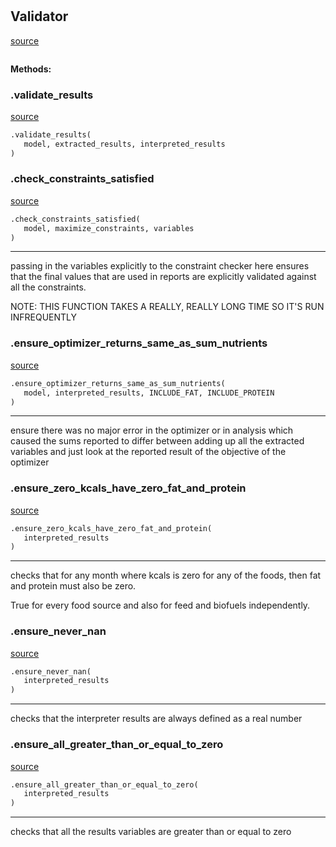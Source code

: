#


## Validator
[source](https://github.com/allfed/allfed-integrated-model/blob/master/src/optimizer/validate_results.py/#L13)
```python 

```




**Methods:**


### .validate_results
[source](https://github.com/allfed/allfed-integrated-model/blob/master/src/optimizer/validate_results.py/#L17)
```python
.validate_results(
   model, extracted_results, interpreted_results
)
```


### .check_constraints_satisfied
[source](https://github.com/allfed/allfed-integrated-model/blob/master/src/optimizer/validate_results.py/#L30)
```python
.check_constraints_satisfied(
   model, maximize_constraints, variables
)
```

---
passing in the variables explicitly to the constraint checker here
ensures that the final values that are used in reports are explicitly
validated against all the constraints.

NOTE: THIS FUNCTION TAKES A REALLY, REALLY LONG TIME SO IT'S RUN INFREQUENTLY

### .ensure_optimizer_returns_same_as_sum_nutrients
[source](https://github.com/allfed/allfed-integrated-model/blob/master/src/optimizer/validate_results.py/#L109)
```python
.ensure_optimizer_returns_same_as_sum_nutrients(
   model, interpreted_results, INCLUDE_FAT, INCLUDE_PROTEIN
)
```

---
ensure there was no major error in the optimizer or in analysis which caused
the sums reported to differ between adding up all the extracted variables and
just look at the reported result of the objective of the optimizer

### .ensure_zero_kcals_have_zero_fat_and_protein
[source](https://github.com/allfed/allfed-integrated-model/blob/master/src/optimizer/validate_results.py/#L141)
```python
.ensure_zero_kcals_have_zero_fat_and_protein(
   interpreted_results
)
```

---
checks that for any month where kcals is zero for any of the foods,
then fat and protein must also be zero.

True for every food source and also for feed and biofuels independently.

### .ensure_never_nan
[source](https://github.com/allfed/allfed-integrated-model/blob/master/src/optimizer/validate_results.py/#L190)
```python
.ensure_never_nan(
   interpreted_results
)
```

---
checks that the interpreter results are always defined as a real number

### .ensure_all_greater_than_or_equal_to_zero
[source](https://github.com/allfed/allfed-integrated-model/blob/master/src/optimizer/validate_results.py/#L235)
```python
.ensure_all_greater_than_or_equal_to_zero(
   interpreted_results
)
```

---
checks that all the results variables are greater than or equal to zero
